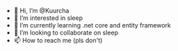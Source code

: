 - 👋 Hi, I’m @Kuurcha
- 👀 I’m interested in sleep
- 🌱 I’m currently learning .net core and entity framework
- 💞️ I’m looking to collaborate on sleep
- 📫 How to reach me (pls don't)

<!---
Kuurcha/Kuurcha is a ✨ special ✨ repository because its `README.md` (this file) appears on your GitHub profile.
You can click the Preview link to take a look at your changes.
--->
